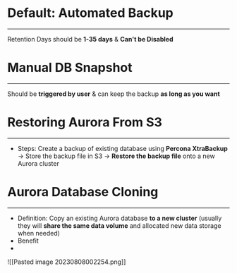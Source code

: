# Default: Automated Backup
---

Retention Days should be **1-35 days** & **Can't be Disabled**

# Manual DB Snapshot
---

Should be **triggered by user** & can keep the backup **as long as you want**

# Restoring Aurora From S3
---

* Steps: Create a backup of existing database using **Percona XtraBackup** -> Store the backup file in S3 -> **Restore the backup file** onto a new Aurora cluster

# Aurora Database Cloning
---

* Definition: Copy an existing Aurora database **to a new cluster** (usually they will **share the same data volume** and allocated new data storage when needed)
* Benefit
* 

![[Pasted image 20230808002254.png]]